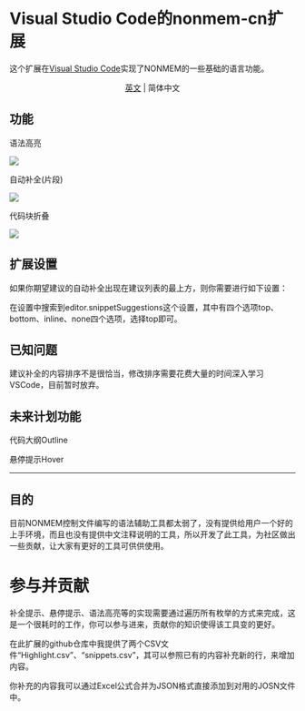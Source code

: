 # Visual Studio Code的nonmem-cn扩展

这个扩展在[Visual Studio Code](https://code.visualstudio.com/)实现了NONMEM的一些基础的语言功能。

<p align="center">
  <a href="./README.md">英文</a> | 
  <span>简体中文</span>
</p>

## 功能

语法高亮

![](../../../../static/images/README.chs/Highlight.png)

自动补全(片段)

![](../../../../static/images/README.chs/snippets.gif)

代码块折叠

![](../../../../static/images/README.chs/Folding.gif)



## 扩展设置

如果你期望建议的自动补全出现在建议列表的最上方，则你需要进行如下设置：

在设置中搜索到editor.snippetSuggestions这个设置，其中有四个选项top、bottom、inline、none四个选项，选择top即可。

## 已知问题

建议补全的内容排序不是很恰当，修改排序需要花费大量的时间深入学习VSCode，目前暂时放弃。

## 未来计划功能

代码大纲Outline

悬停提示Hover

-----------------------------------------------------------------------------------------------------------

## 目的

目前NONMEM控制文件编写的语法辅助工具都太弱了，没有提供给用户一个好的上手环境，而且也没有提供中文注释说明的工具，所以开发了此工具，为社区做出一些贡献，让大家有更好的工具可供供使用。

# 参与并贡献

补全提示、悬停提示、语法高亮等的实现需要通过遍历所有枚举的方式来完成，这是一个很耗时的工作，你可以参与进来，贡献你的知识使得该工具变的更好。

在此扩展的github仓库中我提供了两个CSV文件“Highlight.csv”、“snippets.csv”，其可以参照已有的内容补充新的行，来增加内容。

你补充的内容我可以通过Excel公式合并为JSON格式直接添加到对用的JOSN文件中。